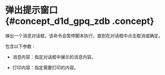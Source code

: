 # 弹出提示窗口 {#concept_d1d_gpq_zdb .concept}

弹出一个消息对话框，该命令会暂停脚本执行，直到在对话框中点击取消或确定。

包含以下参数：

-   消息内容：指定对话框中展示的消息内容。

-   打印内容：指定需要打印的内容。


